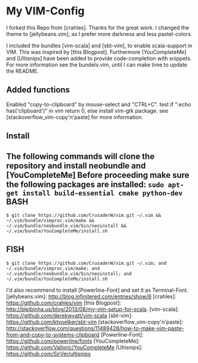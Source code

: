 My VIM-Config
==============

I forked this Repo from [crahles]. Thanks for the great work.
I changed the theme to [jellybeans.vim], as I prefer more darkness and less pastel-colors.

I included the bundles [vim-scala] and [sbt-vim], to enable scala-support in VIM. This was inspired by [this Blogpost].
Furthermore [YouCompleteMe] and [Ultisnips] have been added to provide code-completion with snippets.
For more information see the bundels.vim, until I can make time to update the README.

Added functions
------------
Enabled "copy-to-clipboard" by mouse-select and "CTRL+C".
test if ":echo has('clipboard')" in vim return 0, else install vim-gtk package.
see [stackoverflow_vim-copy'n'paste] for more information.

Install
-------------
The following commands will clone the repository and install neobundle and [YouCompleteMe]
Before proceeding make sure the following packages are installed: 
``` sudo apt-get install build-essential cmake python-dev ```
BASH
--------------
```
$ git clone https://github.com/CrusaderW/vim.git ~/.vim && ~/.vim/bundle/vimproc.vim/make && ~/.vim/bundle/neobundle.vim/bin/neoinstall && ~/.vim/bundle/YouCompleteMe/install.sh
```
FISH
---------------
```
$ git clone https://github.com/CrusaderW/vim.git ~/.vim; and ~/.vim/bundle/vimproc.vim/make; and ~/.vim/bundle/neobundle.vim/bin/neoinstall; and ~/.vim/bundle/YouCompleteMe/install.sh
```
I'd also recommend to install [Powerline-Font] and set it as Terminal-Font.
[jellybeans.vim]: http://blog.infinitered.com/entries/show/6
[crahles]: https://github.com/crahles/vim
[this Blogpost]: http://bleibinha.us/blog/2013/08/my-vim-setup-for-scala.
[vim-scala]: https://github.com/derekwyatt/vim-scala
[sbt-vim]: https://github.com/ktvoelker/sbt-vim
[stackoverflow_vim-copy'n'paste]: http://stackoverflow.com/questions/11489428/how-to-make-vim-paste-from-and-copy-to-systems-clipboard
[Powerline-Font]:  https://github.com/powerline/fonts
[YouCompleteMe]: https://github.com/Valloric/YouCompleteMe
[Ultisnips]: https://github.com/SirVer/ultisnips

